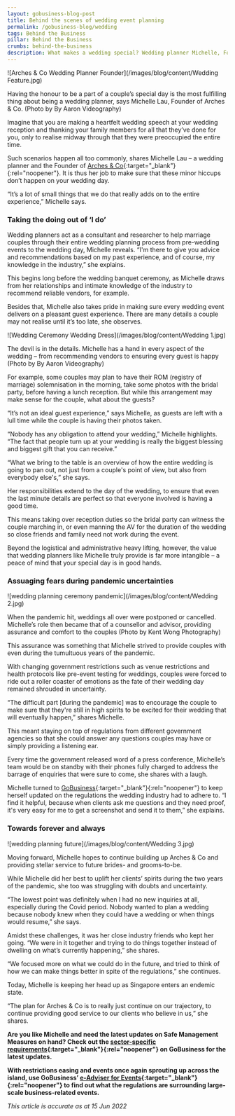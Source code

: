 ```yaml
---
layout: gobusiness-blog-post
title: Behind the scenes of wedding event planning
permalink: /gobusiness-blog/wedding
tags: Behind the Business
pillar: Behind the Business
crumbs: behind-the-business
description: What makes a wedding special? Wedding planner Michelle, Founder of Arches & Co, shares insights into the industry and what life was like during the pandemic. 
---
```


![Arches & Co Wedding Planner Founder](/images/blog/content/Wedding Feature.jpg)
<figcaption> Having the honour to be a part of a couple’s special day is the most fulfilling thing about being a wedding planner, says Michelle Lau, Founder of Arches & Co. (Photo by By Aaron Videography)</figcaption>

Imagine that you are making a heartfelt wedding speech at your wedding reception and thanking your family members for all that they’ve done for you, only to realise midway through that they were preoccupied the entire time.

Such scenarios happen all too commonly, shares Michelle Lau – a wedding planner and the Founder of [Arches & Co](https://www.archesandco.com/){:target="_blank"}{:rel="noopener"}. It is thus her job to make sure that these minor hiccups don’t happen on your wedding day. 

“It’s a lot of small things that we do that really adds on to the entire experience,” Michelle says. 

### Taking the doing out of ‘I do’

Wedding planners act as a consultant and researcher to help marriage couples through their entire wedding planning process from pre-wedding events to the wedding day, Michelle reveals. “I'm there to give you advice and recommendations based on my past experience, and of course, my knowledge in the industry,” she explains. 

This begins long before the wedding banquet ceremony, as Michelle draws from her relationships and intimate knowledge of the industry to recommend reliable vendors, for example. 

Besides that, Michelle also takes pride in making sure every wedding event delivers on a pleasant guest experience. There are many details a couple may not realise until it’s too late, she observes.

![Wedding Ceremony Wedding Dress](/images/blog/content/Wedding 1.jpg)
<figcaption>The devil is in the details. Michelle has a hand in every aspect of the wedding – from recommending vendors to ensuring every guest is happy (Photo by By Aaron Videography)</figcaption>

For example, some couples may plan to have their ROM (registry of marriage) solemnisation in the morning, take some photos with the bridal party, before having a lunch reception. But while this arrangement may make sense for the couple, what about the guests? 

“It’s not an ideal guest experience,” says Michelle, as guests are left with a lull time while the couple is having their photos taken. 

“Nobody has any obligation to attend your wedding,” Michelle highlights. “The fact that people turn up at your wedding is really the biggest blessing and biggest gift that you can receive.”

“What we bring to the table is an overview of how the entire wedding is going to pan out, not just from a couple's point of view, but also from everybody else's,” she says.

Her responsibilities extend to the day of the wedding, to ensure that even the last minute details are perfect so that everyone involved is having a good time. 

This means taking over reception duties so the bridal party can witness the couple marching in, or even manning the AV for the duration of the wedding so close friends and family need not work during the event. 

Beyond the logistical and administrative heavy lifting, however, the value that wedding planners like Michelle truly provide is far more intangible – a peace of mind that your special day is in good hands. 

### Assuaging fears during pandemic uncertainties

![wedding planning ceremony pandemic](/images/blog/content/Wedding 2.jpg)
<figcaption>When the pandemic hit, weddings all over were postponed or cancelled. Michelle’s role then became that of a counsellor and advisor, providing assurance and comfort to the couples (Photo by Kent Wong Photography)</figcaption>

This assurance was something that Michelle strived to provide couples with even during the tumultuous years of the pandemic. 

With changing government restrictions such as venue restrictions and health protocols like pre-event testing for weddings, couples were forced to ride out a roller coaster of emotions as the fate of their wedding day remained shrouded in uncertainty. 

“The difficult part [during the pandemic] was to encourage the couple to make sure that they're still in high spirits to be excited for their wedding that will eventually happen,” shares Michelle.

This meant staying on top of regulations from different government agencies so that she could answer any questions couples may have or simply providing a listening ear. 

Every time the government released word of a press conference, Michelle’s team would be on standby with their phones fully charged to address the barrage of enquiries that were sure to come, she shares with a laugh. 

Michelle turned to [GoBusiness](/covid/?src=gobiz_blog){:target="_blank"}{:rel="noopener"} to keep herself updated on the regulations the wedding industry had to adhere to. “I find it helpful, because when clients ask me questions and they need proof, it's very easy for me to get a screenshot and send it to them,” she explains. 

### Towards forever and always

![wedding planning future](/images/blog/content/Wedding 3.jpg)
<figcaption>Moving forward, Michelle hopes to continue building up Arches & Co and providing stellar service to future brides- and grooms-to-be.</figcaption>

While Michelle did her best to uplift her clients’ spirits during the two years of the pandemic, she too was struggling with doubts and uncertainty. 

“The lowest point was definitely when I had no new inquiries at all, especially during the Covid period. Nobody wanted to plan a wedding because nobody knew when they could have a wedding or when things would resume,” she says. 

Amidst these challenges, it was her close industry friends who kept her going. “We were in it together and trying to do things together instead of dwelling on what’s currently happening,” she shares. 

“We focused more on what we could do in the future, and tried to think of how we can make things better in spite of the regulations,” she continues. 

Today, Michelle is keeping her head up as Singapore enters an endemic state. 

“The plan for Arches & Co is to really just continue on our trajectory, to continue providing good service to our clients who believe in us,” she shares.


**Are you like Michelle and need the latest updates on Safe Management Measures on hand? Check out the [sector-specific requirements](/covid/?src=gobiz_blog){:target="_blank"}{:rel="noopener"} on GoBusiness for the latest updates.** 

**With restrictions easing and events once again sprouting up across the island, use GoBusiness’ [e-Adviser for Events](/licences/?src=gobiz_blog){:target="_blank"}{:rel="noopener"} to find out what the regulations are surrounding large-scale business-related events.**

<em>This article is accurate as at 15 Jun 2022</em>

